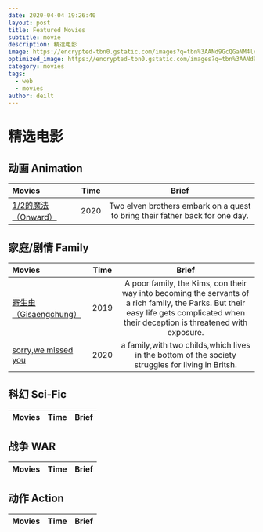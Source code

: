 ```yaml
---
date: 2020-04-04 19:26:40
layout: post
title: Featured Movies
subtitle: movie 
description: 精选电影
image: https://encrypted-tbn0.gstatic.com/images?q=tbn%3AANd9GcQGaNM4lcl9zbGZqWAvcfyp4-dvgEknlgR8rWOQ7Amqm5Ve5x4u&usqp=CAU
optimized_image: https://encrypted-tbn0.gstatic.com/images?q=tbn%3AANd9GcQGaNM4lcl9zbGZqWAvcfyp4-dvgEknlgR8rWOQ7Amqm5Ve5x4u&usqp=CAU
category: movies
tags:
  - web
  - movies
author: deilt
---
```


# 精选电影

## 动画 Animation
| Movies       | Time     | Brief              |
| :-------------  |  :---------:| :------:|
| [1/2的魔法（Onward）](https://www.imdb.com/title/tt7146812/?ref_=hm_fanfav_tt_17_pd_fp1) | 2020 | Two elven brothers embark on a quest to bring their father back for one day.|



## 家庭/剧情 Family
| Movies       | Time     | Brief              |
| :-------------  |  :---------:| :------:|
| [寄生虫（Gisaengchung）](https://www.imdb.com/title/tt6751668/?ref_=hm_fanfav_tt_2_pd_fp1) | 2019 | A poor family, the Kims, con their way into becoming the servants of a rich family, the Parks. But their easy life gets complicated when their deception is threatened with exposure.|
| [sorry,we missed you]() | 2020 | a family,with two childs,which lives in the bottom of the society struggles for living in Britsh.|


## 科幻 Sci-Fic
| Movies       | Time     | Brief              |
| :-------------  |  :---------:| :------:|



## 战争 WAR
| Movies       | Time     | Brief              |
| :-------------  |  :---------:| :------:|


## 动作 Action
| Movies       | Time     | Brief              |
| :-------------  |  :---------:| :------:|
